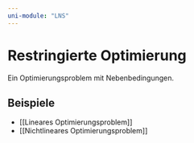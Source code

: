 ```yaml
---
uni-module: "LNS"
---
```


# Restringierte Optimierung

Ein Optimierungsproblem mit Nebenbedingungen.

## Beispiele

- [[Lineares Optimierungsproblem]]
- [[Nichtlineares Optimierungsproblem]]
